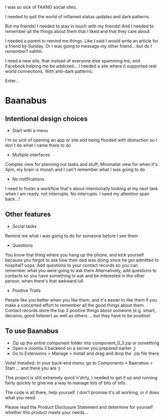 
I was so sick of FAANG social sites.

I needed to quit the world of inflamed status updates and dark patterns. 

But my friends! I needed to stay in touch with my friends! And I needed to remember all the things about them that I liked and that they care about. 

I needed a parent to remind me things. Like I said I would write an article for a friend by Sunday. Or I was going to message my other friend... but do I remember? nahhh. 

I need a new site, that instead of everyone else spamming me, and Facebook helping me be addicted... I needed a site where it supported real world connections. With anti-dark patterns. 

Enter... 

# Baanabus 

## Intentional design choices 

* Start with a menu

I'm so sick of opening an app or site and being flooded with distraction so I don't do what I came there to do

* Multiple interfaces 

Complex view for planning out tasks and stuff; Minimalist view for when it's 4pm, my brain is moosh and I can't remember what I was going to do 

* No notifications

I need to foster a workflow that's about intentionally looking at my next task when I am ready, not interrupts. No interrupts. I need my attention span back...!

## Other features

* Social tasks

Remind me what i was going to do for someone before I see them

* Questions

You know that thing where you hang up the phone, and kick yourself because you forgot to ask how their dad was doing since he got admitted to hospital? oops. Add questions to your contact records so you can remember what you were going to ask them
Alternatively, add questions to contacts so you have something to ask and be interested in the other person, when there's that awkward lull

* Positive Traits

People like you better when you like them, and it's easier to like them if you make a concerted effort to remember all the good things about them. Contact records store the top 3 positive things about someone (e.g. smart, decisive, good listener) as well as others ... but they have to be positive! 


## To use Baanabus

* Zip up the entire component folder into component_0_3.zip or something
* Open a Joomla 3 backend on a server you prepared earlier ;) 
* Go to Extensions > Manage > Install and drag and drop the .zip file there

Voila! Installed. In your back-end menu, go to Components > Baanabus > Start ... and there you are :) 

This project is still extremely quick'n'dirty, I needed to get it up and running fairly quickly to give me a way to manage lots of bits of info.

The code is all there, help yourself. I don't promise it's all working, or it does what you need. 

Please read the Product Disclosure Statement and determine for yourself whether this product meets your needs... 

